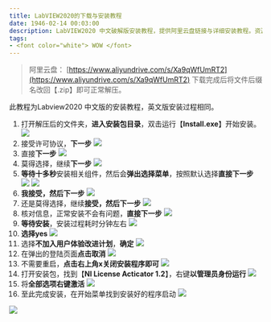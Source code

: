 ```yaml
---
title: LabVIEW2020的下载与安装教程
date: 1946-02-14 00:03:00
description: LabVIEW2020 中文破解版安装教程，提供阿里云盘链接与详细安装教程。资源仅供学习参考！
tags:
- <font color="white"> WOW </font>
---
```


> 阿里云盘：
> [https://www.aliyundrive.com/s/Xa9qWfUmRT2](https://www.aliyundrive.com/s/Xa9qWfUmRT2)
> 下载完成后将文件后缀名改回【.zip】即可正常解压。

此教程为Labview2020 中文版的安装教程，英文版安装过程相同。

1. 打开解压后的文件夹，**进入安装包目录**，双击运行【**Install.exe**】开始安装。
![](https://img-blog.csdnimg.cn/b6d58731beb94ce0a1a3d3a309c333e0.png?x-oss-process=image/watermark,type_ZHJvaWRzYW5zZmFsbGJhY2s,shadow_50,text_Q1NETiBASGFsZl9B,size_20,color_FFFFFF,t_70,g_se,x_16)
2. 接受许可协议，**下一步**
![](https://img-blog.csdnimg.cn/a130caf1f78b4ee7a7bfd320cbd5d2ce.png?x-oss-process=image/watermark,type_ZHJvaWRzYW5zZmFsbGJhY2s,shadow_50,text_Q1NETiBASGFsZl9B,size_20,color_FFFFFF,t_70,g_se,x_16)
3. 直接**下一步**
![](https://img-blog.csdnimg.cn/c66a13e03df44b6a9f6a85573d09b2b2.png?x-oss-process=image/watermark,type_ZHJvaWRzYW5zZmFsbGJhY2s,shadow_50,text_Q1NETiBASGFsZl9B,size_20,color_FFFFFF,t_70,g_se,x_16)
4. 莫得选择，继续**下一步**
![](https://img-blog.csdnimg.cn/b604b562b2bf47dc91fe48af9290011b.png?x-oss-process=image/watermark,type_ZHJvaWRzYW5zZmFsbGJhY2s,shadow_50,text_Q1NETiBASGFsZl9B,size_20,color_FFFFFF,t_70,g_se,x_16)
5. **等待十多秒**安装相关组件，然后会**弹出选择菜单**，按照默认选择**直接下一步**
![](https://img-blog.csdnimg.cn/34c840b3f4a7410197f4a88d0def0f68.png?x-oss-process=image/watermark,type_ZHJvaWRzYW5zZmFsbGJhY2s,shadow_50,text_Q1NETiBASGFsZl9B,size_20,color_FFFFFF,t_70,g_se,x_16)
![](https://img-blog.csdnimg.cn/ccdc00bb4b8b476fa05bb80e91405223.png?x-oss-process=image/watermark,type_ZHJvaWRzYW5zZmFsbGJhY2s,shadow_50,text_Q1NETiBASGFsZl9B,size_20,color_FFFFFF,t_70,g_se,x_16)
6. **我接受，然后下一步**
![](https://img-blog.csdnimg.cn/970b79c8425e485f884a7c4b7fafb1f2.png?x-oss-process=image/watermark,type_ZHJvaWRzYW5zZmFsbGJhY2s,shadow_50,text_Q1NETiBASGFsZl9B,size_20,color_FFFFFF,t_70,g_se,x_16)
7. 还是莫得选择，继续**接受，然后下一步**
![](https://img-blog.csdnimg.cn/c813266432484339be18e82c85f87c2e.png?x-oss-process=image/watermark,type_ZHJvaWRzYW5zZmFsbGJhY2s,shadow_50,text_Q1NETiBASGFsZl9B,size_20,color_FFFFFF,t_70,g_se,x_16)
8. 核对信息，正常安装不会有问题，**直接下一步**
![](https://img-blog.csdnimg.cn/250148dc78cf4241a83eed17a7e94ba7.png?x-oss-process=image/watermark,type_ZHJvaWRzYW5zZmFsbGJhY2s,shadow_50,text_Q1NETiBASGFsZl9B,size_20,color_FFFFFF,t_70,g_se,x_16)
9. **等待安装**，安装过程耗时分钟左右
![](https://img-blog.csdnimg.cn/e5e74472a4994fd5831a8b54503436f7.png?x-oss-process=image/watermark,type_ZHJvaWRzYW5zZmFsbGJhY2s,shadow_50,text_Q1NETiBASGFsZl9B,size_20,color_FFFFFF,t_70,g_se,x_16)
 10. **选择yes**
![](https://img-blog.csdnimg.cn/d345e55b4e544e8c9d96b54b25d37a42.png)
10. 选择**不加入用户体验改进计划**，**确定**
![](https://img-blog.csdnimg.cn/aa2c4026a63f4327ba6b5d3e8ee2bb75.png?x-oss-process=image/watermark,type_ZHJvaWRzYW5zZmFsbGJhY2s,shadow_50,text_Q1NETiBASGFsZl9B,size_20,color_FFFFFF,t_70,g_se,x_16)
11. 在弹出的登陆页面**点击取消**
![](https://img-blog.csdnimg.cn/a111b55ed5a340d09bb8d264b145e0d6.png?x-oss-process=image/watermark,type_ZHJvaWRzYW5zZmFsbGJhY2s,shadow_50,text_Q1NETiBASGFsZl9B,size_20,color_FFFFFF,t_70,g_se,x_16)
12. 不需要重启，**点击右上角x关闭安装程序即可**
![](https://img-blog.csdnimg.cn/3f4c0eb7801c420aa1f6cf41f84b1420.png?x-oss-process=image/watermark,type_ZHJvaWRzYW5zZmFsbGJhY2s,shadow_50,text_Q1NETiBASGFsZl9B,size_20,color_FFFFFF,t_70,g_se,x_16)
13. 打开安装包，找到【**NI License Acticator 1.2**】，右键**以管理员身份运行**
![](https://img-blog.csdnimg.cn/570e89176dee4a1e830b8b8da2b40b44.png?x-oss-process=image/watermark,type_ZHJvaWRzYW5zZmFsbGJhY2s,shadow_50,text_Q1NETiBASGFsZl9B,size_20,color_FFFFFF,t_70,g_se,x_16)
14. 将**全部选项右键激活**
![](https://img-blog.csdnimg.cn/2dc2fb4e374f462a85025a40c46e57ac.png?x-oss-process=image/watermark,type_ZHJvaWRzYW5zZmFsbGJhY2s,shadow_50,text_Q1NETiBASGFsZl9B,size_20,color_FFFFFF,t_70,g_se,x_16)
15. 至此完成安装，在开始菜单找到安装好的程序启动
![](https://img-blog.csdnimg.cn/b3bbfc831770438cb40d7fda6b0fc630.png?x-oss-process=image/watermark,type_ZHJvaWRzYW5zZmFsbGJhY2s,shadow_50,text_Q1NETiBASGFsZl9B,size_20,color_FFFFFF,t_70,g_se,x_16)

![](https://img-blog.csdnimg.cn/b5e543c1059d4a66ad949e2d12c028b8.png?x-oss-process=image/watermark,type_ZHJvaWRzYW5zZmFsbGJhY2s,shadow_50,text_Q1NETiBASGFsZl9B,size_20,color_FFFFFF,t_70,g_se,x_16)
